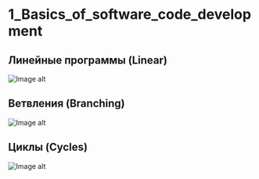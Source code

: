 # 1_Basics_of_software_code_development
## Линейные программы (Linear)
![Image alt](https://github.com/TemaGarfield/screenshots/blob/master/Module_1_Linear.PNG)
## Ветвления (Branching)
![Image alt](https://github.com/TemaGarfield/screenshots/blob/master/Module_1_Branching.PNG)
## Циклы (Cycles)
![Image alt](https://github.com/TemaGarfield/screenshots/blob/master/Module_1_Cycles.PNG)
